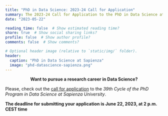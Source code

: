 ```yaml
---
title: "PhD in Data Science: 2023-24 Call for Application"
summary: The 2023-24 Call for Application to the PhD in Data Science at Sapienza University is open!
date: "2023-05-22"

reading_time: false  # Show estimated reading time?
share: true  # Show social sharing links?
profile: false  # Show author profile?
comments: false  # Show comments?

# Optional header image (relative to `static/img/` folder).
header:
  caption: "PhD in Data Science at Sapienza"
  image: "phd-datascience-sapienza.png"
---
```


<center><b>Want to pursue a research career in Data Science?</b></center>


Please, check out the [call for application](https://phd.uniroma1.it/web/concorso39.aspx?s=&i=3565&m=&l=EN&p=&a=) to the _39th Cycle of the PhD Program in Data Science at Sapienza University_.

**The deadline for submitting your application is June 22, 2023, at 2 p.m. CEST time**
